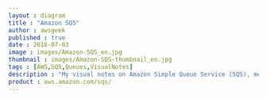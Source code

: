 ```yaml
---
layout : diagram
title : "Amazon SQS"
author : awsgeek
published : true
date : 2018-07-03
image : images/Amazon-SQS_en.jpg
thumbnail : images/Amazon-SQS-thumbnail_en.jpg
tags : [AWS,SQS,Queues,VisualNotes]
description : "My visual notes on Amazon Simple Queue Service (SQS), message queueing for your applications "
product : aws.amazon.com/sqs/
---
```

